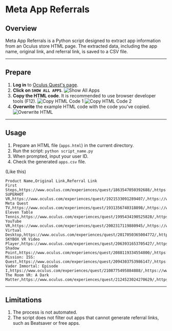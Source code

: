# Meta App Referrals

## Overview

Meta App Referrals is a Python script designed to extract app information from an Oculus store HTML page. The extracted data, including the app name, original link, and referral link, is saved to a CSV file.

---

## Prepare

1. **Log in** to [Oculus Quest's page](https://secure.oculus.com/my/quest/).
2. **Click on `SHOW ALL APPS`**.
   ![Show All Apps](https://github.com/Lee-WonJun/meta-app-referrals/assets/10369528/6ef9a66f-0ca6-4ac8-85be-59e440053661)
3. **Copy the HTML code**. It is recommended to use browser developer tools (F12).
   ![Copy HTML Code 1](https://github.com/Lee-WonJun/meta-app-referrals/assets/10369528/cc98656c-f69b-4b80-bd66-24513da2947a)
   ![Copy HTML Code 2](https://github.com/Lee-WonJun/meta-app-referrals/assets/10369528/958ab8c7-ceee-4b7c-a4d3-0ab3fdb42294)
4. **Overwrite** the example HTML code with the code you've copied.
   ![Overwrite HTML](https://github.com/Lee-WonJun/meta-app-referrals/assets/10369528/3978fb6d-73ca-4dfb-8427-57aefe3b0e9a)

---

## Usage

1. Prepare an HTML file (`apps.html`) in the current directory.
2. Run the script: `python script_name.py`
3. When prompted, input your user ID.
4. Check the generated `apps.csv` file.

(Like this)
```csv
Product Name,Original Link,Referral Link
First Steps,https://www.oculus.com/experiences/quest/1863547050392688/,https://www.oculus.com/appreferrals/dldnjs1013/1863547050392688
SUPERHOT VR,https://www.oculus.com/experiences/quest/1921533091289407/,https://www.oculus.com/appreferrals/dldnjs1013/1921533091289407
Meta Quest TV,https://www.oculus.com/experiences/quest/1931356740318898/,https://www.oculus.com/appreferrals/dldnjs1013/1931356740318898
Eleven Table Tennis,https://www.oculus.com/experiences/quest/1995434190525828/,https://www.oculus.com/appreferrals/dldnjs1013/1995434190525828
YouTube VR,https://www.oculus.com/experiences/quest/2002317119880945/,https://www.oculus.com/appreferrals/dldnjs1013/2002317119880945
Virtual Desktop,https://www.oculus.com/experiences/quest/2017050365004772/,https://www.oculus.com/appreferrals/dldnjs1013/2017050365004772
SKYBOX VR Video Player,https://www.oculus.com/experiences/quest/2063931653705427/,https://www.oculus.com/appreferrals/dldnjs1013/2063931653705427
Shadow Point,https://www.oculus.com/experiences/quest/2088119334554800/,https://www.oculus.com/appreferrals/dldnjs1013/2088119334554800
Mission: ISS: Quest,https://www.oculus.com/experiences/quest/2094303753986147/,https://www.oculus.com/appreferrals/dldnjs1013/2094303753986147
Vader Immortal: Episode I,https://www.oculus.com/experiences/quest/2108775495884888/,https://www.oculus.com/appreferrals/dldnjs1013/2108775495884888
The Room VR: A Dark Matter,https://www.oculus.com/experiences/quest/2124523024270629/,https://www.oculus.com/appreferrals/dldnjs1013/2124523024270629
```

---

## Limitations

1. The process is not automated.
2. The script does not filter out apps that cannot generate referral links, such as Beatsaver or free apps.
